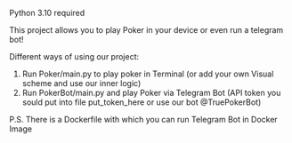 Python 3.10 required

This project allows you to play Poker in your device or even run a telegram bot!

Different ways of using our project:
1) Run Poker/main.py to play poker in Terminal (or add your own Visual scheme and use our inner logic)
2) Run PokerBot/main.py and play Poker via Telegram Bot (API token you sould put into file put_token_here or use our bot @TruePokerBot)

P.S. There is a Dockerfile with which you can run Telegram Bot in Docker Image
